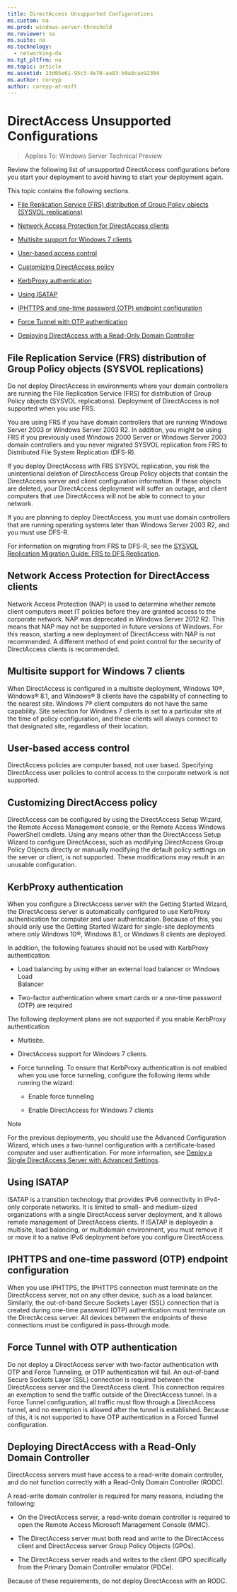 ```yaml
---
title: DirectAccess Unsupported Configurations
ms.custom: na
ms.prod: windows-server-threshold
ms.reviewer: na
ms.suite: na
ms.technology: 
  - networking-da
ms.tgt_pltfrm: na
ms.topic: article
ms.assetid: 23d05e61-95c3-4e70-aa83-b9a8cae92304
ms.author: coreyp
author: coreyp-at-msft
---
```

# DirectAccess Unsupported Configurations

>Applies To: Windows Server Technical Preview

Review the following list of unsupported DirectAccess configurations before you start your deployment to avoid having to start your deployment again.  
  
This topic contains the following sections.  
  
-   [File Replication Service (FRS) distribution of Group Policy objects (SYSVOL replications)](#bkmk_frs)  
  
-   [Network Access Protection for DirectAccess clients](#bkmk_nap)  
  
-   [Multisite support for Windows 7 clients](#bkmk_multi)  
  
-   [User-based access control](#bkmk_user)  
  
-   [Customizing DirectAccess policy](#bkmk_policy)  
  
-   [KerbProxy authentication](#bkmk_kerb)  
  
-   [Using ISATAP](#bkmk_isa)  
  
-   [IPHTTPS and one-time password (OTP) endpoint configuration](#bkmk_iphttps)  
  
-   [Force Tunnel with OTP authentication](#bkmk_ft)  
  
-   [Deploying DirectAccess with a Read-Only Domain Controller](#bkmk_rodc)  
  
## <a name="bkmk_frs"></a>File Replication Service (FRS) distribution of Group Policy objects (SYSVOL replications)  
Do not deploy DirectAccess in environments where your domain controllers are running the File Replication Service (FRS) for distribution of Group Policy objects (SYSVOL replications). Deployment of DirectAccess is not supported when you use FRS.  
  
You are using FRS if you have domain controllers that are running Windows Server 2003 or Windows Server 2003 R2. In addition, you might be using FRS if you previously used Windows 2000 Server or Windows Server 2003 domain controllers and you never migrated SYSVOL replication from FRS to Distributed File System Replication (DFS-R).  
  
If you deploy DirectAccess with FRS SYSVOL replication, you risk the unintentional deletion of DirectAccess Group Policy objects that contain the DirectAccess server and client configuration information. If these objects are deleted, your DirectAccess deployment will suffer an outage, and client computers that use DirectAccess will not be able to connect to your network.  
  
If you are planning to deploy DirectAccess, you must use domain controllers that are running operating systems later than Windows Server 2003 R2, and you must use DFS-R.  
  
For information on migrating from FRS to DFS-R, see the [SYSVOL Replication Migration Guide: FRS to DFS Replication](https://technet.microsoft.com/en-us/library/dd640019(v=ws.10).aspx).  
  
## <a name="bkmk_nap"></a>Network Access Protection for DirectAccess clients  
Network Access Protection (NAP) is used to determine whether remote client computers meet IT policies before they are granted access to the corporate network. NAP was deprecated in Windows Server 2012 R2. This means that NAP may not be supported in future versions of Windows. For this reason, starting a new deployment of DirectAccess with NAP is not recommended. A different method of end point control for the security of DirectAccess clients is recommended.  
  
## <a name="bkmk_multi"></a>Multisite support for Windows 7 clients  
When DirectAccess is configured in a multisite deployment, Windows 10&reg;, Windows&reg; 8.1, and Windows&reg; 8 clients have the capability of connecting to the nearest site.  Windows 7&reg;  client computers do not have the same capability. Site selection for  Windows 7  clients is set to a particular site at the time of policy configuration, and these clients will always connect to that designated site, regardless of their location.  
  
## <a name="bkmk_user"></a>User-based access control  
DirectAccess policies are computer based, not user based. Specifying DirectAccess user policies to control access to the corporate network is not supported.  
  
## <a name="bkmk_policy"></a>Customizing DirectAccess policy  
DirectAccess can be configured by using the DirectAccess Setup Wizard, the Remote Access Management console, or the Remote Access Windows PowerShell cmdlets. Using any means other than the DirectAccess Setup Wizard to configure DirectAccess, such as modifying DirectAccess Group Policy Objects directly or manually modifying the default policy settings on the server or client, is not supported. These modifications may result in an unusable configuration.  
  
## <a name="bkmk_kerb"></a>KerbProxy authentication  
When you configure a DirectAccess server with the Getting Started Wizard, the DirectAccess server is automatically configured to use KerbProxy authentication for computer and user authentication. Because of this, you should only use the Getting Started Wizard for single-site deployments where only Windows 10&reg;, Windows 8.1, or Windows 8 clients are deployed.  
  
In addition, the following features should not be used with KerbProxy authentication:  
  
-   Load balancing by using either an external load balancer or Windows Load   
    Balancer  
  
-   Two-factor authentication where smart cards or a one-time password (OTP) are required  
  
The following deployment plans are not supported if you enable KerbProxy authentication:  
  
-   Multisite.  
  
-   DirectAccess support for  Windows 7  clients.  
  
-   Force tunneling. To ensure that KerbProxy authentication is not enabled when you use force tunneling, configure the following items while running the wizard:  
  
    -   Enable force tunneling  
  
    -   Enable DirectAccess for  Windows 7  clients  
  
> [!NOTE]  
> For the previous deployments, you should use the Advanced Configuration Wizard, which uses a two-tunnel configuration with a certificate-based computer and user authentication. For more information, see [Deploy a Single DirectAccess Server with Advanced Settings](../../remote-access/directaccess/single-server-advanced/Deploy-a-Single-DirectAccess-Server-with-Advanced-Settings.md).  
  
## <a name="bkmk_isa"></a>Using ISATAP  
ISATAP is a transition technology that provides IPv6 connectivity in IPv4-only corporate networks. It is limited to small- and medium-sized organizations with a single DirectAccess server deployment, and it allows remote management of DirectAccess clients. If ISATAP is deployedin a multisite, load balancing, or multidomain environment, you must remove it or move it to a native IPv6 deployment before you configure DirectAccess.  
  
## <a name="bkmk_iphttps"></a>IPHTTPS and one-time password (OTP) endpoint configuration  
When you use IPHTTPS, the IPHTTPS connection must terminate on the DirectAccess server, not on any other device, such as a load balancer. Similarly, the out-of-band Secure Sockets Layer (SSL) connection that is created during one-time password (OTP) authentication must terminate on the DirectAccess server. All devices between the endpoints of these connections must be configured in pass-through mode.  
  
## <a name="bkmk_ft"></a>Force Tunnel with OTP authentication  
Do not deploy a DirectAccess server with two-factor authentication with OTP and Force Tunneling, or OTP authentication will fail. An out-of-band Secure Sockets Layer (SSL) connection is required between the DirectAccess server and the DirectAccess client. This connection requires an exemption to send the traffic outside of the DirectAccess tunnel. In a Force Tunnel configuration, all traffic must flow through a DirectAccess tunnel, and no exemption is allowed after the tunnel is established. Because of this, it is not supported to have OTP authentication in a Forced Tunnel configuration.  
  
## <a name="bkmk_rodc"></a>Deploying DirectAccess with a Read-Only Domain Controller  
DirectAccess servers must have access to a read-write domain controller, and do not function correctly with a Read-Only Domain Controller (RODC).  
  
A read-write domain controller is required for many reasons, including the following:  
  
-   On the DirectAccess server, a read-write domain controller is required to open the Remote Access Microsoft Management Console (MMC).  
  
-   The DirectAccess server must both read and write to the DirectAccess client and DirectAccess server Group Policy Objects (GPOs).  
  
-   The DirectAccess server reads and writes to the client GPO specifically from the Primary Domain Controller emulator (PDCe).  
  
Because of these requirements, do not deploy DirectAccess with an RODC.  
  


